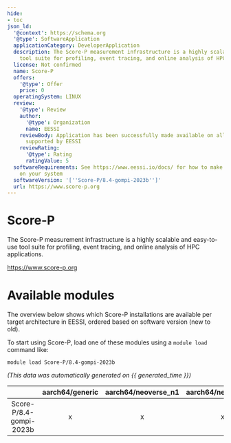```yaml
---
hide:
- toc
json_ld:
  '@context': https://schema.org
  '@type': SoftwareApplication
  applicationCategory: DeveloperApplication
  description: The Score-P measurement infrastructure is a highly scalable and easy-to-use
    tool suite for profiling, event tracing, and online analysis of HPC applications.
  license: Not confirmed
  name: Score-P
  offers:
    '@type': Offer
    price: 0
  operatingSystem: LINUX
  review:
    '@type': Review
    author:
      '@type': Organization
      name: EESSI
    reviewBody: Application has been successfully made available on all architectures
      supported by EESSI
    reviewRating:
      '@type': Rating
      ratingValue: 5
  softwareRequirements: See https://www.eessi.io/docs/ for how to make EESSI available
    on your system
  softwareVersion: '[''Score-P/8.4-gompi-2023b'']'
  url: https://www.score-p.org
---
```


Score-P
=======


The Score-P measurement infrastructure is a highly scalable and easy-to-use tool suite for profiling, event tracing, and online analysis of HPC applications.

https://www.score-p.org
# Available modules


The overview below shows which Score-P installations are available per target architecture in EESSI, ordered based on software version (new to old).

To start using Score-P, load one of these modules using a `module load` command like:

```shell
module load Score-P/8.4-gompi-2023b
```

*(This data was automatically generated on {{ generated_time }})*  

| |aarch64/generic|aarch64/neoverse_n1|aarch64/neoverse_v1|aarch64/nvidia/grace|x86_64/generic|x86_64/amd/zen2|x86_64/amd/zen3|x86_64/amd/zen4|x86_64/intel/haswell|x86_64/intel/sapphirerapids|x86_64/intel/skylake_avx512|
| :---: | :---: | :---: | :---: | :---: | :---: | :---: | :---: | :---: | :---: | :---: | :---: |
|Score-P/8.4-gompi-2023b|x|x|x|x|x|x|x|x|x|x|x|
